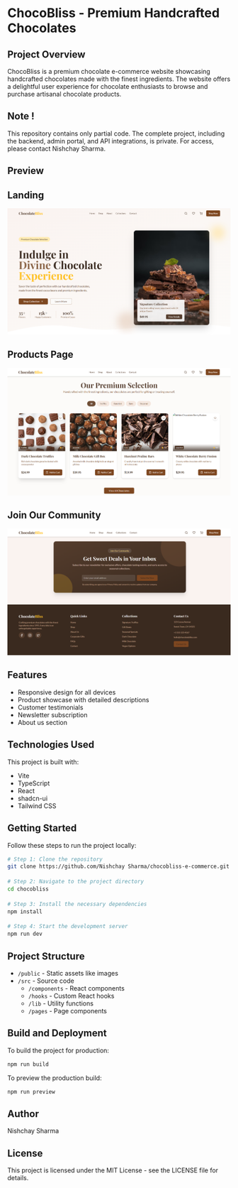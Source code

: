 # ChocoBliss - Premium Handcrafted Chocolates

## Project Overview

ChocoBliss is a premium chocolate e-commerce website showcasing handcrafted chocolates made with the finest ingredients. The website offers a delightful user experience for chocolate enthusiasts to browse and purchase artisanal chocolate products.

## Note ! 
This repository contains only partial code. The complete project, including the backend, admin portal, and API integrations, is private. For access, please contact Nishchay Sharma.

## Preview

## Landing
![Landing](./src/assets/one.png)

## Products Page
![Products Page](./src/assets/three.png)

## Join Our Community
![Join Our Community](./src/assets/two.png)


## Features

- Responsive design for all devices
- Product showcase with detailed descriptions
- Customer testimonials
- Newsletter subscription
- About us section

## Technologies Used

This project is built with:

- Vite
- TypeScript
- React
- shadcn-ui
- Tailwind CSS

## Getting Started

Follow these steps to run the project locally:

```sh
# Step 1: Clone the repository
git clone https://github.com/Nishchay Sharma/chocobliss-e-commerce.git

# Step 2: Navigate to the project directory
cd chocobliss

# Step 3: Install the necessary dependencies
npm install

# Step 4: Start the development server
npm run dev
```

## Project Structure

- `/public` - Static assets like images
- `/src` - Source code
  - `/components` - React components
  - `/hooks` - Custom React hooks
  - `/lib` - Utility functions
  - `/pages` - Page components

## Build and Deployment

To build the project for production:

```sh
npm run build
```

To preview the production build:

```sh
npm run preview
```

## Author

Nishchay Sharma

## License

This project is licensed under the MIT License - see the LICENSE file for details.
